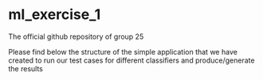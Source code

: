 # ml_exercise_1
The official github repository of group 25

Please find below the structure of the simple application that we have created to run our test cases for different classifiers
and produce/generate the results
